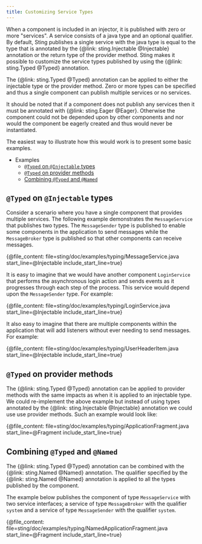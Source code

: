```yaml
---
title: Customizing Service Types
---
```


When a component is included in an injector, it is published with zero or more "services". A service consists
of a java type and an optional qualifier. By default, Sting publishes a single service with the java type is
equal to the type that is annotated by the {@link: sting.Injectable @Injectable} annotation or the return type
of the provider method. Sting makes it possible to customize the service types published by using the
{@link: sting.Typed @Typed} annotation.

The {@link: sting.Typed @Typed} annotation can be applied to either the injectable type or the provider method.
Zero or more types can be specified and thus a single component can publish multiple services or no services.

It should be noted that if a component does not publish any services then it must be annotated with
{@link: sting.Eager @Eager}. Otherwise the component could not be depended upon by other components and nor would
the component be eagerly created and thus would never be instantiated.

The easiest way to illustrate how this would work is to present some basic examples.

<nav class="page-toc">

<!-- toc -->

* <a>Examples</a>
  - [`@Typed` on `@Injectable` types](#typed-on-injectable-types)
  - [`@Typed` on provider methods](#typed-on-provider-methods)
  - [Combining `@Typed` and `@Named`](#combining-typed-and-named)

<!-- tocstop -->

</nav>

## `@Typed` on `@Injectable` types

Consider a scenario where you have a single component that provides multiple services. The following
example demonstrates the `MessageService` that publishes two types. The `MessageSender` type is published
to enable some components in the application to send messages while the `MessageBroker` type is published
so that other components can receive messages.

{@file_content: file=sting/doc/examples/typing/MessageService.java start_line=@Injectable include_start_line=true}

It is easy to imagine that we would have another component `LoginService` that performs the asynchronous
login action and sends events as it progresses through each step of the process. This service would depend upon
the `MessageSender` type. For example:

{@file_content: file=sting/doc/examples/typing/LoginService.java start_line=@Injectable include_start_line=true}

It also easy to imagine that there are multiple components within the application that will add listeners without
ever needing to send messages. For example:

{@file_content: file=sting/doc/examples/typing/UserHeaderItem.java start_line=@Injectable include_start_line=true}

## `@Typed` on provider methods

The {@link: sting.Typed @Typed} annotation can be applied to provider methods with the same impacts as when
it is applied to an injectable type. We could re-implement the above example but instead of using types
annotated by the {@link: sting.Injectable @Injectable} annotation we could use use provider methods. Such an
example would look like:

{@file_content: file=sting/doc/examples/typing/ApplicationFragment.java start_line=@Fragment include_start_line=true}

## Combining `@Typed` and `@Named`

The {@link: sting.Typed @Typed} annotation can be combined with the {@link: sting.Named @Named} annotation.
The qualifier specified by the {@link: sting.Named @Named} annotation is applied to all the types published
by the component.

The example below publishes the component of type `MessageService` with two service interfaces; a service
of type `MessageBroker` with the qualifier `system` and a service of type `MessageSender` with the qualifier
`system`.

{@file_content: file=sting/doc/examples/typing/NamedApplicationFragment.java start_line=@Fragment include_start_line=true}
